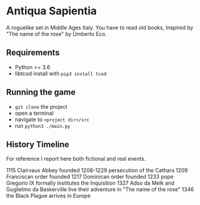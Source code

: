 # Antiqua Sapientia

A roguelike set in Middle Ages Italy.
You have to read old books, 
Inspired by "The name of the rose" by Umberto Eco.

## Requirements
- Python >= 3.6
- libtcod  install with `pip3 install tcod`


## Running the game
- `git clone` the project
- open a terminal
- navigate to `<project dir>/src`
- run `python3 ./main.py`


## History Timeline
For reference I report here both fictional and real events.

1115 Clairvaux Abbey founded
1208-1229 persecution of the Cathars
1209 Franciscan order founded
1217 Dominican order founded
1233 pope Gregorio IX formally institutes the Inquisition
1327 Adso da Melk and Guglielmo da Baskerville live their adventure in "The name of the rose"
1346 the Black Plague arrives in Europe
